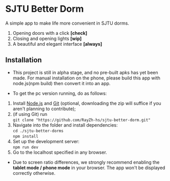 # SJTU Better Dorm
A simple app to make life more convenient in SJTU dorms. 
1. Opening doors with a click **\[check\]**
2. Closing and opening lights **\[wip\]**
3. A beautiful and elegant interface **\[always\]**



## Installation

- This project is still in alpha stage, and no pre-built apks has yet been made. For manual installation on the phone, please build this app with node.js(npm build) then convert it into an app.

- To get the pc version running, do as follows:
1. Install [Node.js](https://nodejs.org/") and [Git](https://git-scm.com/) (optional, downloading the zip will suffice if you aren't planning to contribute);
2. (if using Git) run   
`git clone "https://github.com/RayZh-hs/sjtu-better-dorm.git"`
3. Navigate into the folder and install dependencies:   
`cd ./sjtu-better-dorms`  
`npm install`
4. Set up the development server:   
`npm run dev`
5. Go to the localhost specified in any browser.

- Due to screen ratio differences, we strongly recommend enabling the **tablet mode / phone mode** in your browser. The app won't be displayed correctly otherwise.